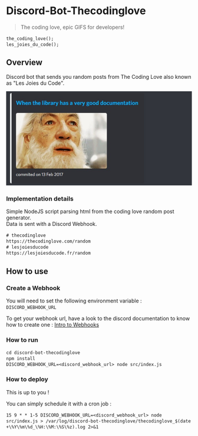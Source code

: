 # Discord-Bot-Thecodinglove
> The coding love, epic GIFS for developers! 

```
the_coding_love();
les_joies_du_code();
```

## Overview

Discord bot that sends you random posts from The Coding Love also known as "Les Joies du Code".

![Discord Message Example](doc/discord-message-example.jpg)


### Implementation details

Simple NodeJS script parsing html from the coding love random post generator.  
Data is sent with a Discord Webhook.

```
# thecodinglove
https://thecodinglove.com/random
# lesjoiesducode
https://lesjoiesducode.fr/random
```

## How to use

### Create a Webhook

You will need to set the following environment variable : `DISCORD_WEBHOOK_URL`

To get your webhook url, have a look to the discord documentation to know how to create one : [Intro to Webhooks](https://support.discord.com/hc/en-us/articles/228383668-Intro-to-Webhooks)

### How to run

```
cd discord-bot-thecodinglove
npm install
DISCORD_WEBHOOK_URL=<discord_webhook_url> node src/index.js
```

### How to deploy

This is up to you !

You can simply schedule it with a cron job :
```
15 9 * * 1-5 DISCORD_WEBHOOK_URL=<discord_webhook_url> node src/index.js > /var/log/discord-bot-thecodinglove/thecodinglove_$(date +\%Y\%m\%d_\%H:\%M:\%S\%z).log 2>&1
```
